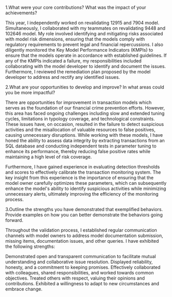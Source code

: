1.What were your core contributions? What was the impact of your achievements?

This year, I independently worked on revalidating 12915 and 7904 model. Simultaneously, I collaborated with my teammates on revalidating 9448 and 102646 model. My role involved identifying and mitigating risks associated with model risk dimensions, ensuring that the models comply with regulatory requirements to prevent legal and financial repercussions. I also diligently monitored the Key Model Performance Indicators (KMPIs) to ensure that the models operate in accordance with established guidelines. If any of the KMPIs indicated a failure, my responsibilities included collaborating with the model developer to identify and document the issues. Furthermore, I reviewed the remediation plan proposed by the model developer to address and rectify any identified issues.

2.What are your opportunities to develop and improve? In what areas could you be more impactful?

There are opportunities for improvement in transaction models which serves as the foundation of our financial crime prevention efforts. However, this area has faced ongoing challenges including slow and extended tuning cycles, limitations in typology coverage, and technological constraints. These issues have, on occasion, resulted in the failure to detect suspicious activities and the misallocation of valuable resources to false positives, causing unnecessary disruptions. While working with these models, I have honed the ability to assess data integrity by extracting transactions from an SQL database and conducting independent tests in parameter tuning to enhance its performance, thereby reducing false positive rates while maintaining a high level of risk coverage.

Furthermore, I have gained experience in evaluating detection thresholds and scores to effectively calibrate the transaction monitoring system. The key insight from this experience is the importance of ensuring that the model owner carefully optimizes these parameters, which can subsequently enhance the model's ability to identify suspicious activities while minimizing unnecessary alerts, ultimately improving the efficiency of the monitoring process.

3.Outline the strengths you have demonstrated that exemplified behaviors. Provide examples on how you can better demonstrate the behaviors going forward.

Throughout the validation process, I established regular communication channels with model owners to address model documentation submission, missing items, documentation issues, and other queries. I have exhibited the following strengths:

Demonstrated open and transparent communication to facilitate mutual understanding and collaborative issue resolution.
Displayed reliability, honesty, and a commitment to keeping promises.
Effectively collaborated with colleagues, shared responsibilities, and worked towards common objectives.
Treated others with respect, valuing their opinions and contributions.
Exhibited a willingness to adapt to new circumstances and embrace change.
